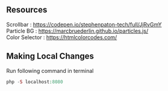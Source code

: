 ## Resources
Scrollbar : https://codepen.io/stephenpaton-tech/full/JjRvGmY <br>
Particle BG : https://marcbruederlin.github.io/particles.js/ <br>
Color Selector : https://htmlcolorcodes.com/ <br>


## Making Local Changes
Run following command in terminal
```php
php -S localhost:8080
